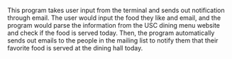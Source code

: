 This program takes user input from the terminal and sends out notification through email.
The user would input the food they like and email, and the program would parse the information from the USC dining menu website and check if the food is served today.
Then, the program automatically sends out emails to the people in the mailing list to notify them that their favorite food is served at the dining hall today.